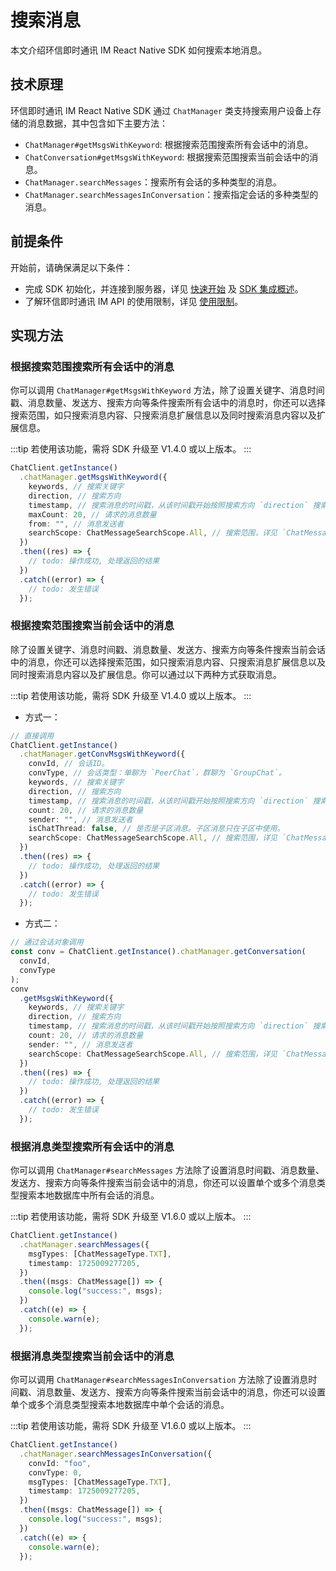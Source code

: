 # 搜索消息

<Toc />

本文介绍环信即时通讯 IM React Native SDK 如何搜索本地消息。

## 技术原理

环信即时通讯 IM React Native SDK 通过 `ChatManager` 类支持搜索用户设备上存储的消息数据，其中包含如下主要方法：

- `ChatManager#getMsgsWithKeyword`: 根据搜索范围搜索所有会话中的消息。
- `ChatConversation#getMsgsWithKeyword`: 根据搜索范围搜索当前会话中的消息。
- `ChatManager.searchMessages`：搜索所有会话的多种类型的消息。
- `ChatManager.searchMessagesInConversation`：搜索指定会话的多种类型的消息。

## 前提条件

开始前，请确保满足以下条件：

- 完成 SDK 初始化，并连接到服务器，详见 [快速开始](quickstart.html) 及 [SDK 集成概述](overview.html)。
- 了解环信即时通讯 IM API 的使用限制，详见 [使用限制](/product/limitation.html)。

## 实现方法

### 根据搜索范围搜索所有会话中的消息

你可以调用 `ChatManager#getMsgsWithKeyword` 方法，除了设置关键字、消息时间戳、消息数量、发送方、搜索方向等条件搜索所有会话中的消息时，你还可以选择搜索范围，如只搜索消息内容、只搜索消息扩展信息以及同时搜索消息内容以及扩展信息。

:::tip
若使用该功能，需将 SDK 升级至 V1.4.0 或以上版本。
:::

```typescript
ChatClient.getInstance()
  .chatManager.getMsgsWithKeyword({
    keywords, // 搜索关键字
    direction, // 搜索方向
    timestamp, // 搜索消息的时间戳，从该时间戳开始按照搜索方向 `direction` 搜索。
    maxCount: 20, // 请求的消息数量
    from: "", // 消息发送者
    searchScope: ChatMessageSearchScope.All, // 搜索范围，详见 `ChatMessageSearchScope` 类型。
  })
  .then((res) => {
    // todo: 操作成功, 处理返回的结果
  })
  .catch((error) => {
    // todo: 发生错误
  });
```

### 根据搜索范围搜索当前会话中的消息

除了设置关键字、消息时间戳、消息数量、发送方、搜索方向等条件搜索当前会话中的消息，你还可以选择搜索范围，如只搜索消息内容、只搜索消息扩展信息以及同时搜索消息内容以及扩展信息。你可以通过以下两种方式获取消息。

:::tip
若使用该功能，需将 SDK 升级至 V1.4.0 或以上版本。
:::

- 方式一：

```typescript
// 直接调用
ChatClient.getInstance()
  .chatManager.getConvMsgsWithKeyword({
    convId, // 会话ID。
    convType, // 会话类型：单聊为 `PeerChat`，群聊为 `GroupChat`。
    keywords, // 搜索关键字
    direction, // 搜索方向
    timestamp, // 搜索消息的时间戳，从该时间戳开始按照搜索方向 `direction` 搜索。
    count: 20, // 请求的消息数量
    sender: "", // 消息发送者
    isChatThread: false, // 是否是子区消息。子区消息只在子区中使用。
    searchScope: ChatMessageSearchScope.All, // 搜索范围，详见 `ChatMessageSearchScope` 类型。
  })
  .then((res) => {
    // todo: 操作成功, 处理返回的结果
  })
  .catch((error) => {
    // todo: 发生错误
  });
```

- 方式二：

```typescript
// 通过会话对象调用
const conv = ChatClient.getInstance().chatManager.getConversation(
  convId,
  convType
);
conv
  .getMsgsWithKeyword({
    keywords, // 搜索关键字
    direction, // 搜索方向
    timestamp, // 搜索消息的时间戳，从该时间戳开始按照搜索方向 `direction` 搜索。
    count: 20, // 请求的消息数量
    sender: "", // 消息发送者
    searchScope: ChatMessageSearchScope.All, // 搜索范围，详见 `ChatMessageSearchScope` 类型。
  })
  .then((res) => {
    // todo: 操作成功, 处理返回的结果
  })
  .catch((error) => {
    // todo: 发生错误
  });
```

### 根据消息类型搜索所有会话中的消息

你可以调用 `ChatManager#searchMessages` 方法除了设置消息时间戳、消息数量、发送方、搜索方向等条件搜索当前会话中的消息，你还可以设置单个或多个消息类型搜索本地数据库中所有会话的消息。

:::tip
若使用该功能，需将 SDK 升级至 V1.6.0 或以上版本。
:::

```typescript
ChatClient.getInstance()
  .chatManager.searchMessages({
    msgTypes: [ChatMessageType.TXT],
    timestamp: 1725009277205,
  })
  .then((msgs: ChatMessage[]) => {
    console.log("success:", msgs);
  })
  .catch((e) => {
    console.warn(e);
  });
```

### 根据消息类型搜索当前会话中的消息

你可以调用 `ChatManager#searchMessagesInConversation` 方法除了设置消息时间戳、消息数量、发送方、搜索方向等条件搜索当前会话中的消息，你还可以设置单个或多个消息类型搜索本地数据库中单个会话的消息。

:::tip
若使用该功能，需将 SDK 升级至 V1.6.0 或以上版本。
:::

```typescript
ChatClient.getInstance()
  .chatManager.searchMessagesInConversation({
    convId: "foo",
    convType: 0,
    msgTypes: [ChatMessageType.TXT],
    timestamp: 1725009277205,
  })
  .then((msgs: ChatMessage[]) => {
    console.log("success:", msgs);
  })
  .catch((e) => {
    console.warn(e);
  });
```
